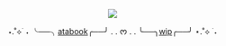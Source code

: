 <div align=center> 
  
  ![](https://i.postimg.cc/tTDmfs43/IMG-7195.gif)
  </div>
<div align=center> 
  
⋆.˚⟡ ࣪ ˖ ╰──╮[atabook](https://reguri.atabook.org/)╭──╯ . . ᰔ  . . ╰──╮[wip](https://github.com/tennaism)╭──╯ ⋆.˚⟡ ࣪ ˖
  </div>
